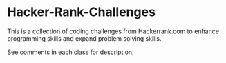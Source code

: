 # Hacker-Rank-Challenges
This is a collection of coding challenges from Hackerrank.com to enhance programming skills and expand problem solving skills.


See comments in each class for description,
